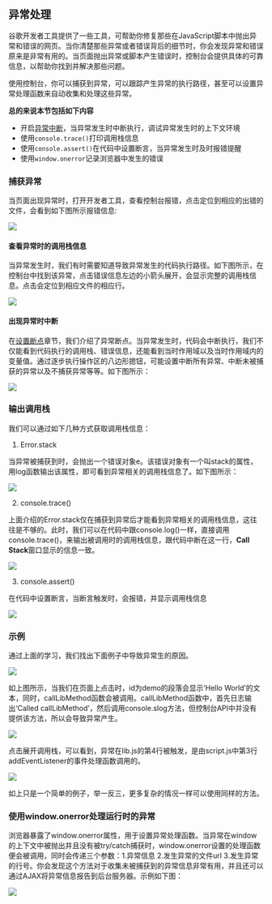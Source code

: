 ## 异常处理

谷歌开发者工具提供了一些工具，可帮助你修复那些在JavaScript脚本中抛出异常和错误的网页。当你清楚那些异常或者错误背后的细节时，你会发现异常和错误原来是非常有用的。当页面抛出异常或脚本产生错误时，控制台会提供具体的可靠信息，以帮助你找到并解决那些问题。

使用控制台，你可以捕获到异常，可以跟踪产生异常的执行路径，甚至可以设置异常处理函数来自动收集和处理这些异常。

**总的来说本节包括如下内容**

* 开启[异常中断](设置断点.md)，当异常发生时中断执行，调试异常发生时的上下文环境
* 使用`console.trace()`打印调用栈信息
* 使用`console.assert()`在代码中设置断言，当异常发生时及时报错提醒
* 使用`window.onerror`记录浏览器中发生的错误

### 捕获异常

当页面出现异常时，打开开发者工具，查看控制台报错，点击定位到相应的出错的文件，会看到如下图所示报错信息:

![](/assets/console/track-exceptions-tracking-exceptions.jpg)

#### 查看异常时的调用栈信息

当异常发生时，我们有时需要知道导致异常发生的代码执行路径。如下图所示，在控制台中找到该异常，点击错误信息左边的小箭头展开，会显示完整的调用栈信息。点击会定位到相应文件的相应行。

![](/assets/console/track-exceptions-exception-stack-trace.jpg)

#### 出现异常时中断

在[设置断点](设置断点.md)章节，我们介绍了异常断点。当异常发生时，代码会中断执行，我们不仅能看到代码执行的调用栈、错误信息，还能看到当时作用域以及当时作用域内的变量值。通过逐步执行操作区的八边形摁钮，可能设置中断所有异常、中断未被捕获的异常以及不捕获异常等等。如下图所示：

![](/assets/console/track-exceptions-pause-execution.jpg)

### 输出调用栈

我们可以通过如下几种方式获取调用栈信息：

1. Error.stack

 当异常被捕获到时，会抛出一个错误对象e。该错误对象有一个叫stack的属性，用log函数输出该属性，即可看到异常相关的调用栈信息了。如下图所示：
 
 ![](/assets/console/track-exceptions-error-stack.jpg)
 
2. console.trace()

 上面介绍的Error.stack仅在捕获到异常后才能看到异常相关的调用栈信息，这往往是不够的。此时，我们可以在代码中跟console.log()一样，直接调用console.trace()，来输出被调用时的调用栈信息，跟代码中断在这一行，**Call Stack**窗口显示的信息一致。
 
 ![](/assets/console/track-exceptions-console-trace.jpg)
 
3. console.assert()

 在代码中设置断言，当断言触发时，会报错，并显示调用栈信息
 
 ![](/assets/console/track-exceptions-console-assert.jpg)
 
### 示例
 
通过上面的学习，我们找出下面例子中导致异常生的原因。

![](/assets/console/track-exceptions-example-code.png)

如上图所示，当我们在页面上点击时，id为demo的段落会显示‘Hello World’的文本，同时，callLibMethod函数会被调用。callLibMethod函数中，首先日志输出‘Called callLibMethod’，然后调用console.slog方法，但控制台API中并没有提供该方法，所以会导致异常产生。

![](/assets/console/track-exceptions-example-error-triggered.png)

点击展开调用栈，可以看到，异常在lib.js的第4行被触发，是由script.js中第3行addEventListener的事件处理函数调用的。

![](/assets/console/track-exceptions-example-error-message-expanded.png)

如上只是一个简单的例子，举一反三，更多复杂的情况一样可以使用同样的方法。
 
### 使用window.onerror处理运行时的异常

浏览器暴露了window.onerror属性，用于设置异常处理函数。当异常在window的上下文中被抛出并且没有被try/catch捕获时，window.onerror设置的处理函数便会被调用，同时会传递三个参数：1.异常信息 2.发生异常的文件url 3.发生异常的行号。你会发现这个方法对于收集未被捕获到的异常信息非常有用，并且还可以通过AJAX将异常信息报告到后台服务器。示例如下图：

![](/assets/console/runtime-exceptions-window-onerror.jpg)

